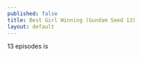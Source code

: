 ```yaml
---
published: false
title: Best Girl Winning (Gundam Seed 13)
layout: default
---
```


13 episodes is 
